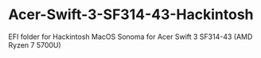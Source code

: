 # Acer-Swift-3-SF314-43-Hackintosh
EFI folder for Hackintosh MacOS Sonoma for Acer Swift 3 SF314-43 (AMD Ryzen 7 5700U)
